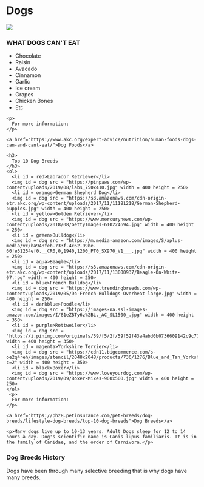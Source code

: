 <!DOCTYPE html>
<html>
  <head>
    <title>
      Dogs
    </title>
    <link href="style.css" rel="style">
  </head>
  <body>
    <h1>
      Dogs
    </h1>
    <img src="https://cdn.mos.cms.futurecdn.net/QjuZKXnkLQgsYsL98uhL9X-500-100.jpg">
    <h3>
      WHAT DOGS CAN'T EAT
    </h3>
    <ul>
      <li id=red>
        Chocolate
      </li>
      <li id=orange>
        Raisin
      </li>
      <li id=yellow>
        Avacado
      </li>
      <li id=green>
        Cinnamon
      </li>
      <li id=blue>
        Garlic
      </li>
      <li id=darkblue>
        Ice cream
      </li>
      <li id=purple>
        Grapes
      </li>
      <li id=magenta>
        Chicken Bones
      </li>
      <li id=black>
        Etc
      </li>
    </ul>
    
    <p>
      For more information:
    </p>
    
    <a href="https://www.akc.org/expert-advice/nutrition/human-foods-dogs-can-and-cant-eat/">Dog Foods</a>
    
    <h3>
      Top 10 Dog Breeds
    </h3>
    <ol>
      <li id = red>Labrador Retriever</li>
      <img id = dog src = "https://pinpaws.com/wp-content/uploads/2019/08/labs_750x410.jpg" width = 400 height = 250>
      <li id = orange>German Shepherd Dog</li>
      <img id = dog src = "https://s3.amazonaws.com/cdn-origin-etr.akc.org/wp-content/uploads/2017/11/11181218/German-Shepherd-puppies.jpg" width = 400 height = 250>
      <li id = yellow>Golden Retriever</li>
      <img id = dog src = "https://www.mercurynews.com/wp-content/uploads/2018/08/GettyImages-610224694.jpg" width = 400 height = 250>
      <li id = green>Bulldog</li>
      <img id = dog src = "https://m.media-amazon.com/images/S/aplus-media/vc/ba948feb-733f-4c62-99be-60fe51254ef0.__CR0,0,1940,1200_PT0_SX970_V1___.jpg" width = 400 height = 250>
      <li id = aqua>Beagle</li>
      <img id = dog src = "https://s3.amazonaws.com/cdn-origin-etr.akc.org/wp-content/uploads/2017/11/13000937/Beagle-On-White-07.jpg" width = 400 height = 250>
      <li id = blue>French Bulldog</li>
      <img id = dog src = "https://www.trendingbreeds.com/wp-content/uploads/2019/05/Do-French-Bulldogs-Overheat-large.jpg" width = 400 height = 250>
      <li id = darkblue>Poodle</li>
      <img id = dog src = "https://images-na.ssl-images-amazon.com/images/I/81eZBTy6z%2BL._AC_SL1500_.jpg" width = 400 height = 350>
      <li id = purple>Rottweiler</li>
      <img id = dog src = "https://i.pinimg.com/originals/59/f5/2f/59f52f43a4abd0b0736609142c9c77a1.jpg" width = 400 height = 350>
      <li id = magenta>Yorkshire Terrier</li>
      <img id = dog src = "https://cdn11.bigcommerce.com/s-oe2q4reh/images/stencil/2048x2048/products/736/1276/Blue_and_Tan_Yorkshire_Terrier_Puppy__19666.1568501284.jpg?c=2" width = 400 height = 350>
      <li id = black>Boxer</li>
      <img id = dog src = "https://www.loveyourdog.com/wp-content/uploads/2019/09/Boxer-Mixes-900x500.jpg" width = 400 height = 250>
    </ol>
     <p>
      For more information:
    </p>
    
    <a href="https://phz8.petinsurance.com/pet-breeds/dog-breeds/lifestyle-dog-breeds/top-10-dog-breeds">Dog Breeds</a>
    
    <p>Many dogs live up to 10-13 years. Adult Dogs sleep for 12 to 14 hours a day. Dog's scientific name is Canis lupus familiaris. It is in the family of Canidae, and the order of Carnivora.</p>
  
  <h3>Dog Breeds History</h3>
  
  <p>Dogs have been through many selective breeding that is why dogs have many breeds.</p>
  
  
  
  
  </body>
</html>
